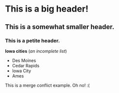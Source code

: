 # This is a big header!
## This is a somewhat smaller header.
### This is a petite header.

**Iowa cities** (*an incomplete list*)
- Des Moines
- Cedar Rapids
- Iowa City
- Ames

This is a merge conflict example. Oh no! :(

